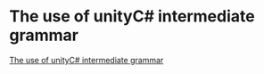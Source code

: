 # The use of unityC# intermediate grammar
[The use of unityC# intermediate grammar](https://aiwithcloud.com/2022/09/16/the_use_of_unityc_intermediate_grammar/)